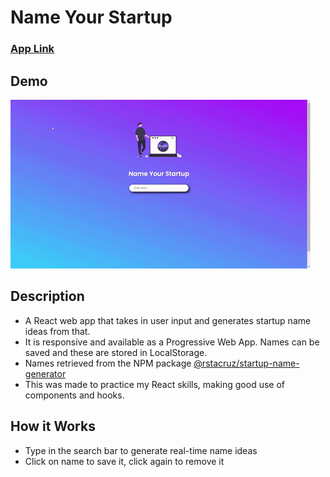# Name Your Startup

### [App Link](https://name-your-startup.netlify.app/)

## Demo 
<img src="name_your_startup_demo.gif" width="480" height="270">

## Description
- A React web app that takes in user input and generates startup name ideas from that. 
- It is responsive and available as a Progressive Web App. Names can be saved and these are stored in LocalStorage. 
- Names retrieved from the NPM package [@rstacruz/startup-name-generator](https://www.npmjs.com/package/@rstacruz/startup-name-generator)
- This was made to practice my React skills, making good use of components and hooks.

## How it Works
- Type in the search bar to generate real-time name ideas
- Click on name to save it, click again to remove it
